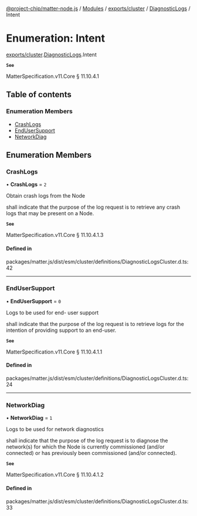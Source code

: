 [@project-chip/matter-node.js](../README.md) / [Modules](../modules.md) / [exports/cluster](../modules/exports_cluster.md) / [DiagnosticLogs](../modules/exports_cluster.DiagnosticLogs.md) / Intent

# Enumeration: Intent

[exports/cluster](../modules/exports_cluster.md).[DiagnosticLogs](../modules/exports_cluster.DiagnosticLogs.md).Intent

**`See`**

MatterSpecification.v11.Core § 11.10.4.1

## Table of contents

### Enumeration Members

- [CrashLogs](exports_cluster.DiagnosticLogs.Intent.md#crashlogs)
- [EndUserSupport](exports_cluster.DiagnosticLogs.Intent.md#endusersupport)
- [NetworkDiag](exports_cluster.DiagnosticLogs.Intent.md#networkdiag)

## Enumeration Members

### CrashLogs

• **CrashLogs** = ``2``

Obtain crash logs from the Node

shall indicate that the purpose of the log request is to retrieve any crash logs that may be present on a
Node.

**`See`**

MatterSpecification.v11.Core § 11.10.4.1.3

#### Defined in

packages/matter.js/dist/esm/cluster/definitions/DiagnosticLogsCluster.d.ts:42

___

### EndUserSupport

• **EndUserSupport** = ``0``

Logs to be used for end- user support

shall indicate that the purpose of the log request is to retrieve logs for the intention of providing
support to an end-user.

**`See`**

MatterSpecification.v11.Core § 11.10.4.1.1

#### Defined in

packages/matter.js/dist/esm/cluster/definitions/DiagnosticLogsCluster.d.ts:24

___

### NetworkDiag

• **NetworkDiag** = ``1``

Logs to be used for network diagnostics

shall indicate that the purpose of the log request is to diagnose the network(s) for which the Node is
currently commissioned (and/or connected) or has previously been commissioned (and/or connected).

**`See`**

MatterSpecification.v11.Core § 11.10.4.1.2

#### Defined in

packages/matter.js/dist/esm/cluster/definitions/DiagnosticLogsCluster.d.ts:33
